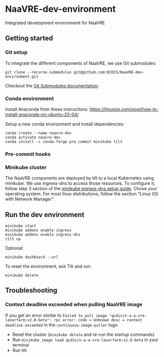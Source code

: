 # NaaVRE-dev-environment
Integrated development environment for NaaVRE


## Getting started

### Git setup

To integrate the different components of NaaVRE, we use Git submodules:

```shell
git clone --recurse-submodules git@github.com:QCDIS/NaaVRE-dev-environment.git
```

Checkout the [Git Submodules documentation](https://git-scm.com/book/en/v2/Git-Tools-Submodules).

### Conda environment

Install Anaconda from these instructions: https://linuxize.com/post/how-to-install-anaconda-on-ubuntu-20-04/

Setup a new conda environment and install dependencies:

```shell
conda create --name naavre-dev
conda activate naavre-dev
conda install -c conda-forge pre_commit minikube tilt
```

### Pre-commit hooks

[//]: # (Todo: add GitGuardian setup)

### Minikube cluster

The NaaVRE components are deployed by tilt to a local Kubernetes using minikube. We use ingress-dns to access those resources. To configure it, follow step 3 section of the [minikube ingress-dns setup guide](https://minikube.sigs.k8s.io/docs/handbook/addons/ingress-dns/). Chose your operating system. For most linux distributions, follow the section “Linux OS with Network Manager”. 


## Run the dev environment

```shell
minikube start
minikube addons enable ingress
minikube addons enable ingress-dns
tilt up
```

Optional: 

```shell
minikube dashboard --url
```

To reset the environment, exit Tilt and run:

```shell
minikube delete
```


## Troubleshooting

### Context deadline exceeded when pulling NaaVRE image

If you get an error similar to `Failed to pull image "qcdis/n-a-a-vre-laserfarm:v2.0-beta": rpc error: code = Unknown desc = context deadline exceeded` in the `continuous-image-puller` logs:

- Reset the cluster (`minikube delete` and re-run the startup commands)
- Run `minikube image load qcdis/n-a-a-vre-laserfarm:v2.0-beta` in your terminal
- Run tilt
